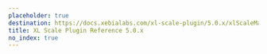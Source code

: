 ```yaml
---
placeholder: true
destination: https://docs.xebialabs.com/xl-scale-plugin/5.0.x/xlScaleManual.html
title: XL Scale Plugin Reference 5.0.x
no_index: true
---
```

